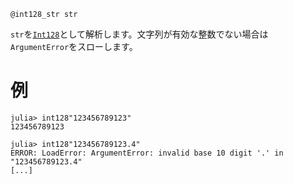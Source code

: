 ```
@int128_str str
```

`str`を[`Int128`](@ref)として解析します。文字列が有効な整数でない場合は`ArgumentError`をスローします。

# 例

```jldoctest
julia> int128"123456789123"
123456789123

julia> int128"123456789123.4"
ERROR: LoadError: ArgumentError: invalid base 10 digit '.' in "123456789123.4"
[...]
```
